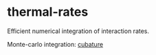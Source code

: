 # thermal-rates
Efficient numerical integration of interaction rates.

Monte-carlo integration: [cubature](http://github.com/stevengj/cubature)
